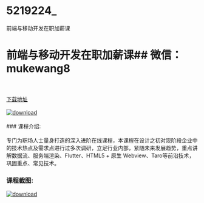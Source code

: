 # 5219224_
前端与移动开发在职加薪课
# 前端与移动开发在职加薪课## 微信：mukewang8
<br/></br>[下载地址](http://www.36tz.cn/article/5219224 "下载地址")
<br/></br>[![download](http://36tz.cn/muke_img/2021_03_1-102-300x188.png "下载地址")](http://www.36tz.cn/article/5219224 "下载地址")
<br/></br>### 课程介绍:<br/></br>专门为职场人士量身打造的深入进阶在线课程，本课程在设计之初对现阶段企业中的技术热点及需求点进行过多次调研，立足行业内部，紧随未来发展趋势，重点讲解数据流、服务端渲染、Flutter、HTML5 + 原生 Webview、Taro等前沿技术，巩固重点、常见技术。

### 课程截图:
[![download](http://36tz.cn/muke_img/2021_03_2-105.png "下载地址")](http://www.36tz.cn/article/5219224 "下载地址")
